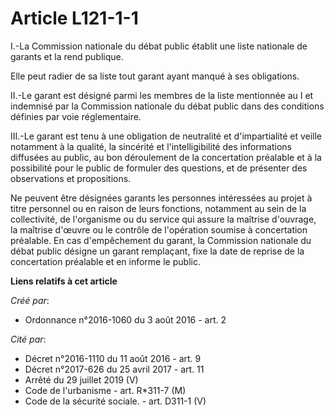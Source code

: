 # Article L121-1-1

I.-La Commission nationale du débat public établit une liste nationale de garants et la rend publique. 

Elle peut radier de sa liste tout garant ayant manqué à ses obligations. 

II.-Le garant est désigné parmi les membres de la liste mentionnée au I et indemnisé par la Commission nationale du débat
public dans des conditions définies par voie réglementaire. 

III.-Le garant est tenu à une obligation de neutralité et d'impartialité et veille notamment à la qualité, la sincérité et
l'intelligibilité des informations diffusées au public, au bon déroulement de la concertation préalable et à la possibilité
pour le public de formuler des questions, et de présenter des observations et propositions. 

Ne peuvent être désignées garants les personnes intéressées au projet à titre personnel ou en raison de leurs fonctions,
notamment au sein de la collectivité, de l'organisme ou du service qui assure la maîtrise d'ouvrage, la maîtrise d'œuvre ou
le contrôle de l'opération soumise à concertation préalable. En cas d'empêchement du garant, la Commission nationale du débat
public désigne un garant remplaçant, fixe la date de reprise de la concertation préalable et en informe le public.

**Liens relatifs à cet article**

_Créé par_:

  - Ordonnance n°2016-1060 du 3 août 2016 - art. 2

_Cité par_:

  - Décret n°2016-1110 du 11 août 2016 - art. 9
  - Décret n°2017-626 du 25 avril 2017 - art. 11
  - Arrêté du 29 juillet 2019 (V)
  - Code de l'urbanisme - art. R*311-7 (M)
  - Code de la sécurité sociale. - art. D311-1 (V)
